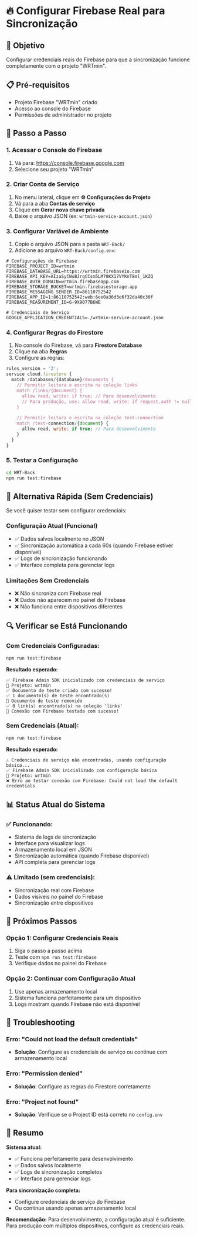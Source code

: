 # 🔥 Configurar Firebase Real para Sincronização

## 🎯 Objetivo
Configurar credenciais reais do Firebase para que a sincronização funcione completamente com o projeto "WRTmin".

## 📋 Pré-requisitos
- Projeto Firebase "WRTmin" criado
- Acesso ao console do Firebase
- Permissões de administrador no projeto

## 🔧 Passo a Passo

### 1. **Acessar o Console do Firebase**
1. Vá para: https://console.firebase.google.com
2. Selecione seu projeto "WRTmin"

### 2. **Criar Conta de Serviço**
1. No menu lateral, clique em **⚙️ Configurações do Projeto**
2. Vá para a aba **Contas de serviço**
3. Clique em **Gerar nova chave privada**
4. Baixe o arquivo JSON (ex: `wrtmin-service-account.json`)

### 3. **Configurar Variável de Ambiente**
1. Copie o arquivo JSON para a pasta `WRT-Back/`
2. Adicione ao arquivo `WRT-Back/config.env`:

```env
# Configurações do Firebase
FIREBASE_PROJECT_ID=wrtmin
FIREBASE_DATABASE_URL=https://wrtmin.firebaseio.com
FIREBASE_API_KEY=AIzaSyCWsBJrqCCsm5LM70KX17VYKnT8ml_1KZQ
FIREBASE_AUTH_DOMAIN=wrtmin.firebaseapp.com
FIREBASE_STORAGE_BUCKET=wrtmin.firebasestorage.app
FIREBASE_MESSAGING_SENDER_ID=86110752542
FIREBASE_APP_ID=1:86110752542:web:6ee0a36d3e6f32da40c30f
FIREBASE_MEASUREMENT_ID=G-9X9077B6WE

# Credenciais de Serviço
GOOGLE_APPLICATION_CREDENTIALS=./wrtmin-service-account.json
```

### 4. **Configurar Regras do Firestore**
1. No console do Firebase, vá para **Firestore Database**
2. Clique na aba **Regras**
3. Configure as regras:

```javascript
rules_version = '2';
service cloud.firestore {
  match /databases/{database}/documents {
    // Permitir leitura e escrita na coleção links
    match /links/{document} {
      allow read, write: if true; // Para desenvolvimento
      // Para produção, use: allow read, write: if request.auth != null;
    }
    
    // Permitir leitura e escrita na coleção test-connection
    match /test-connection/{document} {
      allow read, write: if true; // Para desenvolvimento
    }
  }
}
```

### 5. **Testar a Configuração**
```bash
cd WRT-Back
npm run test:firebase
```

## 🚀 Alternativa Rápida (Sem Credenciais)

Se você quiser testar sem configurar credenciais:

### **Configuração Atual (Funcional)**
- ✅ Dados salvos localmente no JSON
- ✅ Sincronização automática a cada 60s (quando Firebase estiver disponível)
- ✅ Logs de sincronização funcionando
- ✅ Interface completa para gerenciar logs

### **Limitações Sem Credenciais**
- ❌ Não sincroniza com Firebase real
- ❌ Dados não aparecem no painel do Firebase
- ❌ Não funciona entre dispositivos diferentes

## 🔍 Verificar se Está Funcionando

### **Com Credenciais Configuradas:**
```bash
npm run test:firebase
```
**Resultado esperado:**
```
✅ Firebase Admin SDK inicializado com credenciais de serviço
📁 Projeto: wrtmin
✅ Documento de teste criado com sucesso!
✅ 1 documento(s) de teste encontrado(s)
🧹 Documento de teste removido
✅ 0 link(s) encontrado(s) na coleção 'links'
🎉 Conexão com Firebase testada com sucesso!
```

### **Sem Credenciais (Atual):**
```bash
npm run test:firebase
```
**Resultado esperado:**
```
⚠️ Credenciais de serviço não encontradas, usando configuração básica...
✅ Firebase Admin SDK inicializado com configuração básica
📁 Projeto: wrtmin
❌ Erro ao testar conexão com Firebase: Could not load the default credentials
```

## 📊 Status Atual do Sistema

### **✅ Funcionando:**
- Sistema de logs de sincronização
- Interface para visualizar logs
- Armazenamento local em JSON
- Sincronização automática (quando Firebase disponível)
- API completa para gerenciar logs

### **⚠️ Limitado (sem credenciais):**
- Sincronização real com Firebase
- Dados visíveis no painel do Firebase
- Sincronização entre dispositivos

## 🎯 Próximos Passos

### **Opção 1: Configurar Credenciais Reais**
1. Siga o passo a passo acima
2. Teste com `npm run test:firebase`
3. Verifique dados no painel do Firebase

### **Opção 2: Continuar com Configuração Atual**
1. Use apenas armazenamento local
2. Sistema funciona perfeitamente para um dispositivo
3. Logs mostram quando Firebase não está disponível

## 🔧 Troubleshooting

### **Erro: "Could not load the default credentials"**
- **Solução**: Configure as credenciais de serviço ou continue com armazenamento local

### **Erro: "Permission denied"**
- **Solução**: Configure as regras do Firestore corretamente

### **Erro: "Project not found"**
- **Solução**: Verifique se o Project ID está correto no `config.env`

## 📝 Resumo

**Sistema atual:**
- ✅ Funciona perfeitamente para desenvolvimento
- ✅ Dados salvos localmente
- ✅ Logs de sincronização completos
- ✅ Interface para gerenciar logs

**Para sincronização completa:**
- Configure credenciais de serviço do Firebase
- Ou continue usando apenas armazenamento local

**Recomendação:**
Para desenvolvimento, a configuração atual é suficiente. Para produção com múltiplos dispositivos, configure as credenciais reais. 